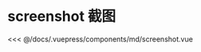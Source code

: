 # screenshot 截图

<demo-block 
title="示例"
description="截图">
  <md-screenshot  :endVal="520520520" ></md-screenshot>
  <highlight-code slot="highlight" lang="vue">
<<< @/docs/.vuepress/components/md/screenshot.vue
  </highlight-code>
</demo-block>




<start />
